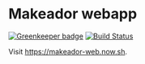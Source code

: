 # Makeador webapp

[![Greenkeeper badge](https://badges.greenkeeper.io/makeador/makeador-web.svg)](https://greenkeeper.io/)
[![Build Status](https://travis-ci.org/makeador/makeador-web.svg?branch=master)](https://travis-ci.org/makeador/makeador-web)

Visit https://makeador-web.now.sh.
